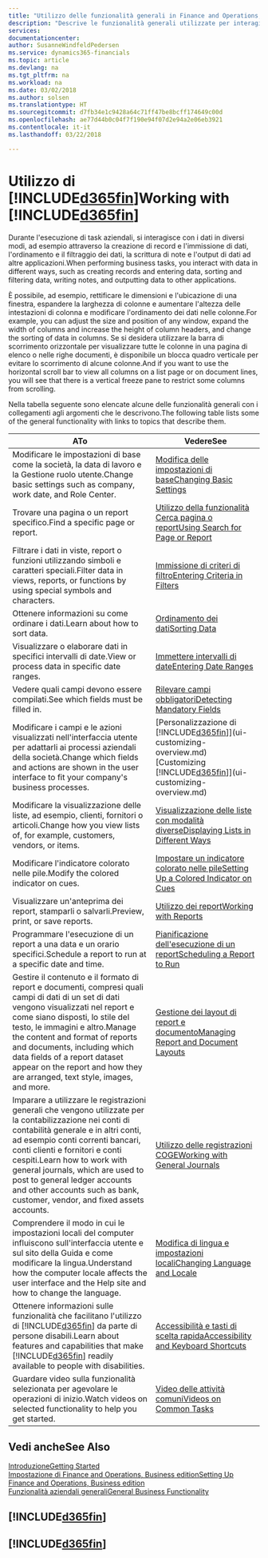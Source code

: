 ```yaml
---
title: "Utilizzo delle funzionalità generali in Finance and Operations, Business edition | Documenti Microsoft"
description: "Descrive le funzionalità generali utilizzate per interagire con i dati in Finance and Operations, Business edition, ad esempio per immettere valori, ordinare dati e modificare le visualizzazioni."
services: 
documentationcenter: 
author: SusanneWindfeldPedersen
ms.service: dynamics365-financials
ms.topic: article
ms.devlang: na
ms.tgt_pltfrm: na
ms.workload: na
ms.date: 03/02/2018
ms.author: solsen
ms.translationtype: HT
ms.sourcegitcommit: d7fb34e1c9428a64c71ff47be8bcff174649c00d
ms.openlocfilehash: ae77d44b0c04f7f190e94f07d2e94a2e06eb3921
ms.contentlocale: it-it
ms.lasthandoff: 03/22/2018

---
```

# <a name="working-with-included365finincludesd365finmdmd"></a><span data-ttu-id="e520d-103">Utilizzo di [!INCLUDE[d365fin](includes/d365fin_md.md)]</span><span class="sxs-lookup"><span data-stu-id="e520d-103">Working with [!INCLUDE[d365fin](includes/d365fin_md.md)]</span></span>
<span data-ttu-id="e520d-104">Durante l'esecuzione di task aziendali, si interagisce con i dati in diversi modi, ad esempio attraverso la creazione di record e l'immissione di dati, l'ordinamento e il filtraggio dei dati, la scrittura di note e l'output di dati ad altre applicazioni.</span><span class="sxs-lookup"><span data-stu-id="e520d-104">When performing business tasks, you interact with data in different ways, such as creating records and entering data, sorting and filtering data, writing notes, and outputting data to other applications.</span></span>

<span data-ttu-id="e520d-105">È possibile, ad esempio, rettificare le dimensioni e l'ubicazione di una finestra, espandere la larghezza di colonne e aumentare l'altezza delle intestazioni di colonna e modificare l'ordinamento dei dati nelle colonne.</span><span class="sxs-lookup"><span data-stu-id="e520d-105">For example, you can adjust the size and position of any window, expand the width of columns and increase the height of column headers, and change the sorting of data in columns.</span></span> <span data-ttu-id="e520d-106">Se si desidera utilizzare la barra di scorrimento orizzontale per visualizzare tutte le colonne in una pagina di elenco o nelle righe documenti, è disponibile un blocca quadro verticale per evitare lo scorrimento di alcune colonne.</span><span class="sxs-lookup"><span data-stu-id="e520d-106">And if you want to use the horizontal scroll bar to view all columns on a list page or on document lines, you will see that there is a vertical freeze pane to restrict some columns from scrolling.</span></span>

<span data-ttu-id="e520d-107">Nella tabella seguente sono elencate alcune delle funzionalità generali con i collegamenti agli argomenti che le descrivono.</span><span class="sxs-lookup"><span data-stu-id="e520d-107">The following table lists some of the general functionality with links to topics that describe them.</span></span>

| <span data-ttu-id="e520d-108">A</span><span class="sxs-lookup"><span data-stu-id="e520d-108">To</span></span> | <span data-ttu-id="e520d-109">Vedere</span><span class="sxs-lookup"><span data-stu-id="e520d-109">See</span></span> |
| --- | --- |
| <span data-ttu-id="e520d-110">Modificare le impostazioni di base come la società, la data di lavoro e la Gestione ruolo utente.</span><span class="sxs-lookup"><span data-stu-id="e520d-110">Change basic settings such as company, work date, and Role Center.</span></span> |[<span data-ttu-id="e520d-111">Modifica delle impostazioni di base</span><span class="sxs-lookup"><span data-stu-id="e520d-111">Changing Basic Settings</span></span>](ui-change-basic-settings.md) |
| <span data-ttu-id="e520d-112">Trovare una pagina o un report specifico.</span><span class="sxs-lookup"><span data-stu-id="e520d-112">Find a specific page or report.</span></span> |[<span data-ttu-id="e520d-113">Utilizzo della funzionalità Cerca pagina o report</span><span class="sxs-lookup"><span data-stu-id="e520d-113">Using Search for Page or Report</span></span>](ui-search.md) |
| <span data-ttu-id="e520d-114">Filtrare i dati in viste, report o funzioni utilizzando simboli e caratteri speciali.</span><span class="sxs-lookup"><span data-stu-id="e520d-114">Filter data in views, reports, or functions by using special symbols and characters.</span></span> |[<span data-ttu-id="e520d-115">Immissione di criteri di filtro</span><span class="sxs-lookup"><span data-stu-id="e520d-115">Entering Criteria in Filters</span></span>](ui-enter-criteria-filters.md) |
| <span data-ttu-id="e520d-116">Ottenere informazioni su come ordinare i dati.</span><span class="sxs-lookup"><span data-stu-id="e520d-116">Learn about how to sort data.</span></span> |[<span data-ttu-id="e520d-117">Ordinamento dei dati</span><span class="sxs-lookup"><span data-stu-id="e520d-117">Sorting Data</span></span>](ui-sorting.md) |
| <span data-ttu-id="e520d-118">Visualizzare o elaborare dati in specifici intervalli di date.</span><span class="sxs-lookup"><span data-stu-id="e520d-118">View or process data in specific date ranges.</span></span> |[<span data-ttu-id="e520d-119">Immettere intervalli di date</span><span class="sxs-lookup"><span data-stu-id="e520d-119">Entering Date Ranges</span></span>](ui-enter-date-ranges.md) |
| <span data-ttu-id="e520d-120">Vedere quali campi devono essere compilati.</span><span class="sxs-lookup"><span data-stu-id="e520d-120">See which fields must be filled in.</span></span> |[<span data-ttu-id="e520d-121">Rilevare campi obbligatori</span><span class="sxs-lookup"><span data-stu-id="e520d-121">Detecting Mandatory Fields</span></span>](ui-mandatory-fields.md) |
| <span data-ttu-id="e520d-122">Modificare i campi e le azioni visualizzati nell'interfaccia utente per adattarli ai processi aziendali della società.</span><span class="sxs-lookup"><span data-stu-id="e520d-122">Change which fields and actions are shown in the user interface to fit your company's business processes.</span></span> |<span data-ttu-id="e520d-123">[Personalizzazione di [!INCLUDE[d365fin](includes/d365fin_md.md)]](ui-customizing-overview.md)</span><span class="sxs-lookup"><span data-stu-id="e520d-123">[Customizing [!INCLUDE[d365fin](includes/d365fin_md.md)]](ui-customizing-overview.md)</span></span> |
| <span data-ttu-id="e520d-124">Modificare la visualizzazione delle liste, ad esempio, clienti, fornitori o articoli.</span><span class="sxs-lookup"><span data-stu-id="e520d-124">Change how you view lists of, for example, customers, vendors, or items.</span></span> |[<span data-ttu-id="e520d-125">Visualizzazione delle liste con modalità diverse</span><span class="sxs-lookup"><span data-stu-id="e520d-125">Displaying Lists in Different Ways</span></span>](across-display-lists-different-views.md) |
| <span data-ttu-id="e520d-126">Modificare l'indicatore colorato nelle pile.</span><span class="sxs-lookup"><span data-stu-id="e520d-126">Modify the colored indicator on cues.</span></span> |[<span data-ttu-id="e520d-127">Impostare un indicatore colorato nelle pile</span><span class="sxs-lookup"><span data-stu-id="e520d-127">Setting Up a Colored Indicator on Cues</span></span>](ui-how-setup-colored-indicator-cues.md) |
|<span data-ttu-id="e520d-128">Visualizzare un'anteprima dei report, stamparli o salvarli.</span><span class="sxs-lookup"><span data-stu-id="e520d-128">Preview, print, or save reports.</span></span>|[<span data-ttu-id="e520d-129">Utilizzo dei report</span><span class="sxs-lookup"><span data-stu-id="e520d-129">Working with Reports</span></span>](ui-work-report.md)|
| <span data-ttu-id="e520d-130">Programmare l'esecuzione di un report a una data e un orario specifici.</span><span class="sxs-lookup"><span data-stu-id="e520d-130">Schedule a report to run at a specific date and time.</span></span> |[<span data-ttu-id="e520d-131">Pianificazione dell'esecuzione di un report</span><span class="sxs-lookup"><span data-stu-id="e520d-131">Scheduling a Report to Run</span></span>](ui-work-report.md#ScheduleReport) |
| <span data-ttu-id="e520d-132">Gestire il contenuto e il formato di report e documenti, compresi quali campi di dati di un set di dati vengono visualizzati nel report e come siano disposti, lo stile del testo, le immagini e altro.</span><span class="sxs-lookup"><span data-stu-id="e520d-132">Manage the content and format of reports and documents, including which data fields of a report dataset appear on the report and how they are arranged, text style, images, and more.</span></span>|[<span data-ttu-id="e520d-133">Gestione dei layout di report e documento</span><span class="sxs-lookup"><span data-stu-id="e520d-133">Managing Report and Document Layouts</span></span>](ui-manage-report-layouts.md) |
| <span data-ttu-id="e520d-134">Imparare a utilizzare le registrazioni generali che vengono utilizzate per la contabilizzazione nei conti di contabilità generale e in altri conti, ad esempio conti correnti bancari, conti clienti e fornitori e conti cespiti.</span><span class="sxs-lookup"><span data-stu-id="e520d-134">Learn how to work with general journals, which are used to post to general ledger accounts and other accounts such as bank, customer, vendor, and fixed assets accounts.</span></span> |[<span data-ttu-id="e520d-135">Utilizzo delle registrazioni COGE</span><span class="sxs-lookup"><span data-stu-id="e520d-135">Working with General Journals</span></span>](ui-work-general-journals.md) |
|<span data-ttu-id="e520d-136">Comprendere il modo in cui le impostazioni locali del computer influiscono sull'interfaccia utente e sul sito della Guida e come modificare la lingua.</span><span class="sxs-lookup"><span data-stu-id="e520d-136">Understand how the computer locale affects the user interface and the Help site and how to change the language.</span></span>|[<span data-ttu-id="e520d-137">Modifica di lingua e impostazioni locali</span><span class="sxs-lookup"><span data-stu-id="e520d-137">Changing Language and Locale</span></span>](about-locale-language.md)|
|<span data-ttu-id="e520d-138">Ottenere informazioni sulle funzionalità che facilitano l'utilizzo di [!INCLUDE[d365fin](includes/d365fin_md.md)] da parte di persone disabili.</span><span class="sxs-lookup"><span data-stu-id="e520d-138">Learn about features and capabilities that make [!INCLUDE[d365fin](includes/d365fin_md.md)] readily available to people with disabilities.</span></span>|[<span data-ttu-id="e520d-139">Accessibilità e tasti di scelta rapida</span><span class="sxs-lookup"><span data-stu-id="e520d-139">Accessibility and Keyboard Shortcuts</span></span>](ui-accessibility.md)|
|<span data-ttu-id="e520d-140">Guardare video sulla funzionalità selezionata per agevolare le operazioni di inizio.</span><span class="sxs-lookup"><span data-stu-id="e520d-140">Watch videos on selected functionality to help you get started.</span></span>|[<span data-ttu-id="e520d-141">Video delle attività comuni</span><span class="sxs-lookup"><span data-stu-id="e520d-141">Videos on Common Tasks</span></span>](across-videos.md)|  

## <a name="see-also"></a><span data-ttu-id="e520d-142">Vedi anche</span><span class="sxs-lookup"><span data-stu-id="e520d-142">See Also</span></span>
[<span data-ttu-id="e520d-143">Introduzione</span><span class="sxs-lookup"><span data-stu-id="e520d-143">Getting Started</span></span>](index.md)  
[<span data-ttu-id="e520d-144">Impostazione di Finance and Operations, Business edition</span><span class="sxs-lookup"><span data-stu-id="e520d-144">Setting Up Finance and Operations, Business edition</span></span>](setup.md)  
[<span data-ttu-id="e520d-145">Funzionalità aziendali generali</span><span class="sxs-lookup"><span data-stu-id="e520d-145">General Business Functionality</span></span>](ui-across-business-areas.md)  

## [!INCLUDE[d365fin](includes/free_trial_md.md)]  
## [!INCLUDE[d365fin](includes/training_link_md.md)]

